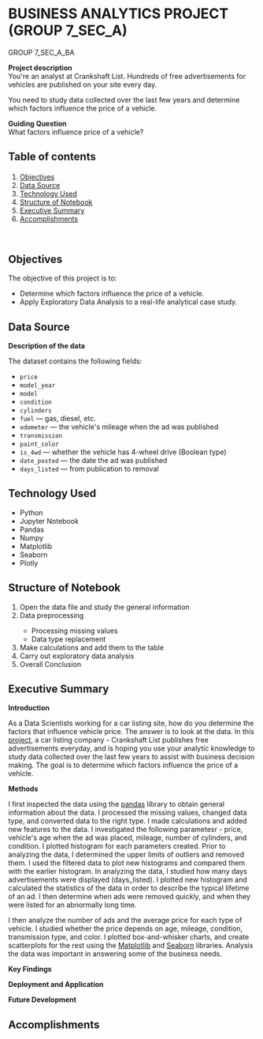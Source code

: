 # BUSINESS ANALYTICS PROJECT (GROUP 7_SEC_A)

GROUP 7_SEC_A_BA <br>

**Project description** <br>
You're an analyst at Crankshaft List. Hundreds of free advertisements for vehicles are published on your site every day.

You need to study data collected over the last few years and determine which factors influence the price of a vehicle. 

**Guiding Question** <br>
What factors influence price of a vehicle? 

## Table of contents

<div class="alert alert-block alert-info" style="margin-top: 20px">
    <ol>
        <li><a href="#objectives">Objectives</a></li>
        <li><a href="#data_source">Data Source</a></li>
        <li><a href="#technology_used">Technology Used</a></li>
        <li><a href="#structure_notebook">Structure of Notebook</a></li>
        <li><a href="#executive_summary">Executive Summary</a></li>
        <li><a href="#accomplishments">Accomplishments</a></li>
    </ol>
</div> 
<br>

<div id="objectives">
    <h2>Objectives</h2> 
</div>
The objective of this project is to:

- Determine which factors influence the price of a vehicle.
- Apply Exploratory Data Analysis to a real-life analytical case study.

<div id="data_source">
    <h2>Data Source</h2> 
</div>


**Description of the data**

The dataset contains the following fields:
- `price`
- `model_year`
- `model`
- `condition`
- `cylinders`
- `fuel` — gas, diesel, etc.
- `odometer` — the vehicle's mileage when the ad was published
- `transmission`
- `paint_color`
- `is_4wd` — whether the vehicle has 4-wheel drive (Boolean type)
- `date_posted` — the date the ad was published
- `days_listed` — from publication to removal

<div id="technology_used">
    <h2>Technology Used</h2> 
</div>

<ul>
    <li>Python</li>
    <li>Jupyter Notebook</li>
    <li>Pandas</li>
    <li>Numpy </li>
    <li>Matplotlib</li>
    <li>Seaborn</li>
    <li>Plotly</li>
</ul>

<div id="structure_notebook">
    <h2>Structure of Notebook</h2> 
</div>
<ol>
    <li>Open the data file and study the general information</li>
    <li>Data preprocessing</li>
        <ul>
            <li>Processing missing values</li>
            <li>Data type replacement</li>
        </ul>
    <li>Make calculations and add them to the table</li>
    <li>Carry out exploratory data analysis</li>
    <li>Overall Conclusion</li>
</ol>

<div id="executive_summary">
    <h2>Executive Summary</h2> 
</div>

**Introduction**

As a Data Scientists working for a car listing site, how do you determine the factors that influence vehicle price. The answer is to look at the data. In this [project](https://github.com/chuksoo/vehicle_price_analytics), a car listing company - Crankshaft List publishes free advertisements everyday, and is hoping you use your analytic knowledge to study data collected over the last few years to assist with business decision making. The goal is to determine which factors influence the price of a vehicle.

**Methods**

I first inspected the data using the [pandas](https://pandas.pydata.org/) library to obtain general information about the data. I processed the missing values, changed data type, and converted data to the right type. I made calculations and added new features to the data. I investigated the following parametesr - price, vehicle's age when the ad was placed, mileage, number of cylinders, and condition. I plotted histogram for each parameters created. Prior to analyzing the data, I determined the upper limits of outliers and removed them. I used the filtered data to plot new histograms and compared them with the earlier histogram. In analyzing the data, I studied how many days advertisements were displayed (days_listed). I plotted new histogram and calculated the statistics of the data in order to describe the typical lifetime of an ad. I then determine when ads were removed quickly, and when they were listed for an abnormally long time. 

I then analyze the number of ads and the average price for each type of vehicle. I studied whether the price depends on age, mileage, condition, transmission type, and color. I plotted box-and-whisker charts, and create scatterplots for the rest using the [Matplotlib](https://matplotlib.org/) and [Seaborn](https://seaborn.pydata.org/) libraries. Analysis the data was important in answering some of the business needs.

**Key Findings**



**Deployment and Application**


**Future Development**


<div id="accomplishments">
    <h2>Accomplishments</h2> 
</div>


